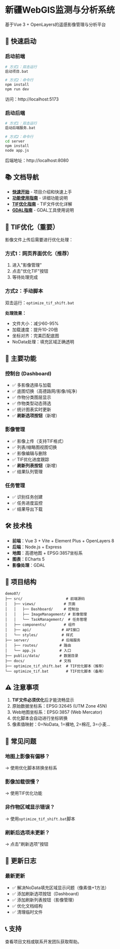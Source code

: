 # 新疆WebGIS监测与分析系统

基于Vue 3 + OpenLayers的遥感影像管理与分析平台

## 🚀 快速启动

### 启动前端
```bash
# 方式1：双击运行
启动项目.bat

# 方式2：命令行
npm install
npm run dev
```
访问：http://localhost:5173

### 启动后端
```bash
# 方式1：双击运行
启动后端服务.bat

# 方式2：命令行
cd server
npm install
node app.js
```
后端地址：http://localhost:8080

## 📚 文档导航

- **[快速开始](./docs/快速开始.md)** - 项目介绍和快速上手
- **[功能使用指南](./docs/功能使用指南.md)** - 详细功能说明
- **[TIF优化指南](./docs/TIF优化完整指南.md)** - TIF文件优化详解
- **[GDAL指南](./docs/GDAL完整指南.md)** - GDAL工具使用说明

## 🔧 TIF优化（重要）

影像文件上传后需要进行优化处理：

### 方式1：网页界面优化（推荐）
1. 进入"影像管理"
2. 点击"优化TIF"按钮
3. 等待处理完成

### 方式2：手动脚本
双击运行：`optimize_tif_shift.bat`

**处理效果：**
- 文件大小：减少60-95%
- 加载速度：提升10-20倍
- 坐标对齐：完美匹配底图
- NoData处理：填充区域正确透明

## 🎯 主要功能

### 控制台 (Dashboard)
- ✅ 多影像选择与加载
- ✅ 底图切换（高德路网/影像/纯净）
- ✅ 作物分类图层显示
- ✅ 作物类型动态筛选
- ✅ 统计图表实时更新
- ✅ **刷新选项按钮**（新增）

### 影像管理
- ✅ 影像上传（支持TIF格式）
- ✅ 列表/缩略图视图切换
- ✅ 影像编辑与删除
- ✅ TIF优化进度跟踪
- ✅ **刷新列表按钮**（新增）
- ✅ 结果队列管理

### 任务管理
- ✅ 识别任务创建
- ✅ 任务进度监控
- ✅ 结果导出下载

## 🛠 技术栈

- **前端**：Vue 3 + Vite + Element Plus + OpenLayers 8
- **后端**：Node.js + Express
- **地图**：高德地图 + EPSG:3857坐标系
- **图表**：ECharts 5
- **影像处理**：GDAL

## 📁 项目结构

```
demo07/
├── src/                    # 前端源码
│   ├── views/             # 页面
│   │   ├── Dashboard/     # 控制台
│   │   ├── ImageManagement/ # 影像管理
│   │   └── TaskManagement/  # 任务管理
│   ├── components/        # 组件
│   ├── api/              # API接口
│   └── styles/           # 样式
├── server/               # 后端服务
│   ├── routes/          # 路由
│   └── app.js           # 入口
├── public/data/         # 数据目录
├── docs/                # 文档
├── optimize_tif_shift.bat  # TIF优化脚本（推荐）
└── optimize_tif.bat        # TIF优化脚本（备用）
```

## ⚠️ 注意事项

1. **TIF文件必须优化**后才能流畅显示
2. 原始数据坐标系：EPSG:32645 (UTM Zone 45N)
3. Web地图坐标系：EPSG:3857 (Web Mercator)
4. 优化脚本会自动进行坐标转换
5. 像素值映射：0=NoData, 1=裸地, 2=棉花, 3=小麦...

## 🐛 常见问题

### 地图上影像有偏移？
→ 使用优化脚本转换坐标系

### 影像加载很慢？
→ 使用TIF优化功能

### 非作物区域显示错误？
→ 使用`optimize_tif_shift.bat`脚本

### 刷新后选项未更新？
→ 点击"刷新选项"按钮

## 📝 更新日志

### 最新更新
- ✅ 解决NoData填充区域显示问题（像素值+1方法）
- ✅ 添加刷新选项按钮（Dashboard）
- ✅ 添加刷新列表按钮（影像管理）
- ✅ 优化文档结构
- ✅ 清理临时文件

## 📞 支持

查看项目文档或联系开发团队获取帮助。
